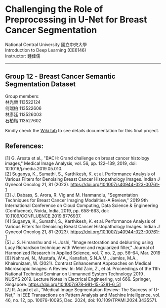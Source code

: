 # Challenging the Role of Preprocessing in U-Net for Breast Cancer Segmentation​


National Central University 國立中央大學  
Introduction to Deep Learning (CE6146)  
Instructor: 鍾佳儒  

---

## Group 12 - Breast Cancer Semantic Segmentation Dataset​
Group members:  
林光榮 113522124​  
何瑞柏 113522606  
林彥廷 113526003​  
石柏楷 113527602​

Kindly check the [Wiki tab](https://github.com/dewa-ai/1131-group12-finalproject-deeplearning/wiki) to see details documentation for this final project.


## References:  

[1] G. Aresta et al., "BACH: Grand challenge on breast cancer histology images," Medical Image Analysis, vol. 56, pp. 122–139, 2019, doi: 10.1016/j.media.2019.05.010.​  
[2] Suganya, K., Sumathi, S., Karthikesh, K. et al. Performance Analysis of Various Filters for Denoising Breast Cancer Histopathology Images. Indian J Gynecol Oncolog 21, 81 (2023). https://doi.org/10.1007/s40944-023-00761-1​  
[3] J. Dabass, S. Arora, R. Vig and M. Hanmandlu, "Segmentation Techniques for Breast Cancer Imaging Modalities-A Review," 2019 9th International Conference on Cloud Computing, Data Science & Engineering (Confluence), Noida, India, 2019, pp. 658-663, doi: 10.1109/CONFLUENCE.2019.8776937.​  
[4] Suganya, K., Sumathi, S., Karthikesh, K. et al. Performance Analysis of Various Filters for Denoising Breast Cancer Histopathology Images. Indian J Gynecol Oncolog 21, 81 (2023). https://doi.org/10.1007/s40944-023-00761-1​  
[5] J. S. Himanshu and H. Joshi, "Image restoration and deblurring using Lucy Richardson technique with Wiener and regularized filter," Journal of Harmonized Research in Applied Science, vol. 7, no. 2, pp. 56–64, Mar. 2019​  
[6] Nahrawi, N., Mustafa, W.A., Kanafiah, S.N.A.M., Jamlos, M.A., Khairunizam, W. (2021). Contrast Enhancement Approaches on Medical Microscopic Images: A Review. In: Md Zain, Z., et al. Proceedings of the 11th National Technical Seminar on Unmanned System Technology 2019 . NUSYS 2019. Lecture Notes in Electrical Engineering, vol 666. Springer, Singapore. https://doi.org/10.1007/978-981-15-5281-6_51​  
[7] R. Azad et al., "Medical Image Segmentation Review: The Success of U-Net," in IEEE Transactions on Pattern Analysis and Machine Intelligence, vol. 46, no. 12, pp. 10076-10095, Dec. 2024, doi: 10.1109/TPAMI.2024.3435571.​
